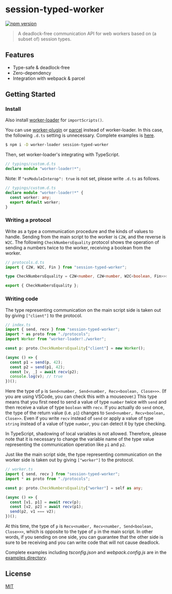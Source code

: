 # session-typed-worker

[![npm version](https://badge.fury.io/js/session-typed-worker.svg)](https://badge.fury.io/js/session-typed-worker)

> A deadlock-free communication API for web workers based on (a subset of) session types.

## Features

- Type-safe & deadlock-free
- Zero-dependency
- Integration with webpack & parcel

## Getting Started

### Install

Also install [worker-loader](https://github.com/webpack-contrib/worker-loader) for `importScripts()`.

You can use [worker-plugin](https://www.npmjs.com/package/worker-plugin) or [parcel](https://parceljs.org) instead of worker-loader.
In this case, the following `.d.ts` setting is unnecessary.
Complete examples is [here](examples/).

```sh
$ npm i -D worker-loader session-typed-worker
```

Then, set worker-loader's integrating with TypeScript.

```ts
// typings/custom.d.ts
declare module "worker-loader!*";
```

Note: If `"esModuleInterop": true` is not set, please write `.d.ts` as follows.

```ts
// typings/custom.d.ts
declare module "worker-loader!*" {
  const worker: any;
  export default worker;
}
```

### Writing a protocol

Write as a type a communication procedure and the kinds of values ​​to handle.
Sending from the main script to the worker is `C2W`, and the reverse is `W2C`.
The following `CheckNumbersEquality` protocol shows the operation of sending a numbers twice to the worker, receiving a boolean from the worker.

```ts
// protocols.d.ts
import { C2W, W2C, Fin } from "session-typed-worker";

type CheckNumbersEquality = C2W<number, C2W<number, W2C<boolean, Fin>>>;

export { CheckNumbersEquality };
```

### Writing code

The type representing communication on the main script side is taken out by giving `["client"]` to the protocol.

```ts
// index.ts
import { send, recv } from "session-typed-worker";
import * as proto from "./protocols";
import Worker from "worker-loader!./worker";

const p: proto.CheckNumbersEquality["client"] = new Worker();

(async () => {
  const p1 = send(p, 42);
  const p2 = send(p1, 42);
  const [v, _] = await recv(p2);
  console.log(v); // true
})();
```

Here the type of `p` is `Send<number, Send<number, Recv<boolean, Close>>>`.
(If you are using VSCode, you can check this with a mouseover.)
This type means that you first need to send a value of type `number` twice with `send` and then receive a value of type `boolean` with `recv`.
If you actually do `send` once, the type of the return value (i.e. `p1`) changes to `Send<number, Recv<boolean, Close>>`.
Even if you write `recv` instead of `send` or apply a value of type `string` instead of a value of type `number`, you can detect it by type checking.

In TypeScript, shadowing of local variables is not allowed.
Therefore, please note that it is necessary to change the variable name of the type value representing the communication operation like `p1` and `p2`.

Just like the main script side, the type representing communication on the worker side is taken out by giving `["worker"]` to the protocol.

```ts
// worker.ts
import { send, recv } from "session-typed-worker";
import * as proto from "./protocols";

const p: proto.CheckNumbersEquality["worker"] = self as any;

(async () => {
  const [v1, p1] = await recv(p);
  const [v2, p2] = await recv(p1);
  send(p2, v1 === v2);
})();
```

At this time, the type of `p` is `Recv<number, Recv<number, Send<boolean, Close>>>`, which is opposite to the type of `p` in the main script.
In other words, if you sending on one side, you can guarantee that the other side is sure to be receiving and you can write code that will not cause deadlock.

Complete examples including _tsconfig.json_ and _webpack.config.js_ are in the [examples directory](examples/).

## License

[MIT](LICENSE)
